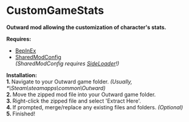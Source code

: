 # CustomGameStats
<strong>Outward mod allowing the customization of character's stats.</strong>

<strong>Requires:</strong>
  - <a href="https://github.com/BepInEx/BepInEx">BepInEx</a>
  - <a href="https://www.nexusmods.com/outward/mods/110">SharedModConfig</a><br>
  <i>(SharedModConfig requires <a href="https://www.nexusmods.com/outward/mods/96">SideLoader</a>!)</i>
  
<strong>Installation:</strong><br>
  <b>1. </b> Navigate to your Outward game folder. <i>(Usually, *\Steam\steamapps\common\Outward\)</i><br>
  <b>2. </b> Move the zipped mod file into your Outward game folder.<br>
  <b>3. </b> Right-click the zipped file and select 'Extract Here'.<br>
  <b>4. </b> If prompted, merge/replace any existing files and folders. <i>(Optional)</i><br>
  <b>5. </b> Finished!

